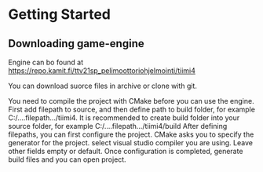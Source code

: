 # Getting Started



## Downloading game-engine

Engine can bo found at https://repo.kamit.fi/ttv21sp_pelimoottoriohjelmointi/tiimi4

You can download suorce files in archive or clone with git.

You need to compile the project with CMake before you can use the engine.
First add filepath to source, and then define path to build folder, for example C:/....filepath.../tiimi4.
It is recommended to create build folder into your source folder, for example C:/....filepath.../tiimi4/build
After defining filepaths, you can first configure the project. CMake asks you to specify the generator for the project. select visual studio compiler you are using. Leave other fields empty or default.
Once configuration is completed, generate build files and you can open project.


